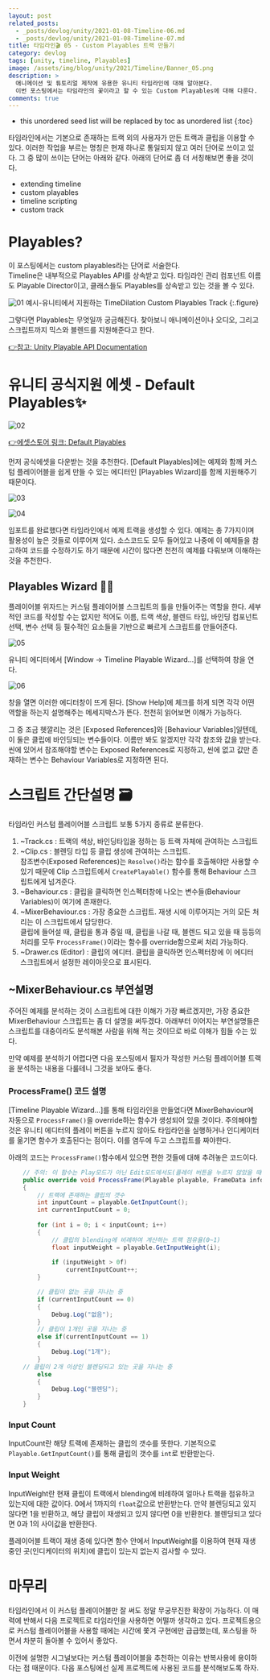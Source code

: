 ```yaml
---
layout: post
related_posts:
  - _posts/devlog/unity/2021-01-08-Timeline-06.md
  - _posts/devlog/unity/2021-01-08-Timeline-07.md
title: 타임라인🎬 05 - Custom Playables 트랙 만들기
category: devlog
tags: [unity, timeline, Playables]
image: /assets/img/blog/unity/2021/Timeline/Banner_05.png
description: >
  애니메이션 및 튜토리얼 제작에 유용한 유니티 타임라인에 대해 알아본다.  
  이번 포스팅에서는 타임라인의 꽃이라고 할 수 있는 Custom Playables에 대해 다룬다.
comments: true
---
```


* this unordered seed list will be replaced by toc as unordered list
{:toc}

타임라인에서는 기본으로 존재하는 트랙 외의 사용자가 만든 트랙과 클립을 이용할 수 있다. 이러한 작업을 부르는 명칭은 현재 하나로 통일되지 않고 여러 단어로 쓰이고 있다. 그 중 많이 쓰이는 단어는 아래와 같다. 아래의 단어로 좀 더 서칭해보면 좋을 것이다.

- extending timeline
- custom playables
- timeline scripting
- custom track

# Playables?

이 포스팅에서는 custom playables라는 단어로 서술한다.  
Timeline은 내부적으로 Playables API를 상속받고 있다. 타임라인 관리 컴포넌트 이름도 Playable Director이고, 클래스들도 Playables를 상속받고 있는 것을 볼 수 있다. 

![01](/assets/img/blog/unity/2021/Timeline/05_Playables/01.png)
예시-유니티에서 지원하는 TimeDilation Custom Playables Track
{:.figure}

그렇다면 Playables는 무엇일까 궁금해진다. 찾아보니 애니메이션이나 오디오, 그리고 스크립트까지 믹스와 블렌드를 지원해준다고 한다.

[👉참고: Unity Playable API Documentation](https://docs.unity3d.com/kr/530/Manual/Playables.html)

# 유니티 공식지원 에셋 - Default Playables✨

![02](/assets/img/blog/unity/2021/Timeline/05_Playables/02.png)

[👉에셋스토어 링크: Default Playables](https://assetstore.unity.com/packages/essentials/default-playables-95266)

 먼저 공식에셋을 다운받는 것을 추천한다. [Default Playables]에는 예제와 함께 커스텀 플레이어블을 쉽게 만들 수 있는 에디터인 [Playables Wizard]를 함께 지원해주기 때문이다.

![03](/assets/img/blog/unity/2021/Timeline/05_Playables/03.png)

![04](/assets/img/blog/unity/2021/Timeline/05_Playables/04.png)

임포트를 완료했다면 타임라인에서 예제 트랙을 생성할 수 있다. 예제는 총 7가지이며 활용성이 높은 것들로 이루어져 있다. 소스코드도 모두 들어있고 나중에 이 예제들을 참고하여 코드를 수정하기도 하기 때문에 시간이 많다면 천천히 예제를 다뤄보며 이해하는 것을 추천한다. 

## Playables Wizard 🧙‍♂️

플레이어블 위자드는 커스텀 플레이어블 스크립트의 틀을 만들어주는 역할을 한다. 세부적인 코드를 작성할 수는 없지만 적어도 이름, 트랙 색상, 블렌드 타입, 바인딩 컴포넌트 선택, 변수 선택 등 필수적인 요소들을 기반으로 빠르게 스크립트를 만들어준다.

![05](/assets/img/blog/unity/2021/Timeline/05_Playables/05.png)

유니티 에디터에서 [Window → Timeline Playable Wizard...]를 선택하여 창을 연다.

![06](/assets/img/blog/unity/2021/Timeline/05_Playables/06.png)

창을 열면 이러한 에디터창이 뜨게 된다. [Show Help]에 체크를 하게 되면 각각 어떤 역할을 하는지 설명해주는 메세지박스가 뜬다. 천천히 읽어보면 이해가 가능하다. 

그 중 조금 헷깔리는 것은 [Exposed References]와 [Behaviour Variables]일텐데, 이 둘은 클립에 바인딩되는 변수들이다. 이름만 봐도 알겠지만 각각 참조와 값을 받는다. 씬에 있어서 참조해야할 변수는 Exposed References로 지정하고, 씬에 없고 값만 존재하는 변수는 Behaviour Variables로 지정하면 된다.

# 스크립트 간단설명 🗃

타임라인 커스텀 플레이어블 스크립트 보통 5가지 종류로 분류한다.

1. ~Track.cs
: 트랙의 색상, 바인딩타입을 정하는 등 트랙 자체에 관여하는 스크립트
2. ~Clip.cs
: 블렌딩 타입 등 클립 생성에 관여하는 스크립트.  
참조변수(Exposed References)는 `Resolve()`라는 함수를 호출해야만 사용할 수 있기 때문에 Clip 스크립트에서 `CreatePlayable()` 함수를 통해 Behaviour 스크립트에게 넘겨준다.
3. ~Behaviour.cs
: 클립을 클릭하면 인스펙터창에 나오는 변수들(Behaviour Variables)이 여기에 존재한다. 
4. ~MixerBehaviour.cs
: 가장 중요한 스크립트. 재생 시에 이루어지는 거의 모든 처리는 이 스크립트에서 담당한다.  
클립에 들어설 때, 클립을 통과 중일 때, 클립을 나갈 때, 블렌드 되고 있을 때 등등의 처리를 모두 `ProcessFrame()`이라는 함수를 override함으로써 처리 가능하다.
5. ~Drawer.cs (Editor)
: 클립의 에디터. 클립을 클릭하면 인스펙터창에 이 에디터 스크립트에서 설정한 레이아웃으로 표시된다.

## ~MixerBehaviour.cs 부연설명

주어진 예제를 분석하는 것이 스크립트에 대한 이해가 가장 빠르겠지만, 가장 중요한 MixerBehaviour 스크립트는 좀 더 설명을 써두겠다. 아래부터 이어지는 부연설명들은 스크립트를 대충이라도 분석해본 사람을 위해 적는 것이므로 바로 이해가 힘들 수는 있다.

만약 예제를 분석하기 어렵다면 다음 포스팅에서 필자가 작성한 커스텀 플레이어블 트랙을 분석하는 내용을 다룰테니 그것을 보아도 좋다.

### ProcessFrame() 코드 설명

[Timeline Playable Wizard...]를 통해 타임라인을 만들었다면 MixerBehaviour에 자동으로 `ProcessFrame()`을 override하는 함수가 생성되어 있을 것이다. 주의해야할 것은 유니티 에디터의 플레이 버튼을 누르지 않아도 타임라인을 실행하거나 인디케이터를 옮기면 함수가 호출된다는 점이다. 이를 염두에 두고 스크립트를 짜야한다.

아래의 코드는 `ProcessFrame()`함수에서 있으면 편한 것들에 대해 추려놓은 코드이다.

```c#
	// 주의: 이 함수는 Play모드가 아닌 Edit모드에서도(플레이 버튼을 누르지 않았을 때도) 호출됨.
	public override void ProcessFrame(Playable playable, FrameData info, object playerData)
	{
		// 트랙에 존재하는 클립의 갯수
		int inputCount = playable.GetInputCount();
		int currentInputCount = 0;
		
		for (int i = 0; i < inputCount; i++)
		{
			// 클립의 blending에 비례하여 계산하는 트랙 점유율(0~1)
			float inputWeight = playable.GetInputWeight(i);
			
			if (inputWeight > 0f)
				currentInputCount++;
		}

        // 클립이 없는 곳을 지나는 중
        if (currentInputCount == 0)
        {
            Debug.Log("없음");
        }
        // 클립이 1개인 곳을 지나는 중
        else if(currentInputCount == 1)
        {
            Debug.Log("1개");
        }
	// 클립이 2개 이상인 블렌딩되고 있는 곳을 지나는 중
        else
        {
            Debug.Log("블렌딩");
        }
	}
```

### Input Count

InputCount란 해당 트랙에 존재하는 클립의 갯수를 뜻한다. 기본적으로 `Playable.GetInputCount()`를 통해 클립의 갯수를 `int`로 반환받는다.

### Input Weight

InputWeight란 현재 클립이 트랙에서 blending에 비례하여 얼마나 트랙을 점유하고 있는지에 대한 값이다. 0에서 1까지의 `float`값으로 반환받는다. 만약 블렌딩되고 있지 않다면 1을 반환하고, 해당 클립이 재생되고 있지 않다면 0을 반환한다. 블렌딩되고 있다면 0과 1의 사이값을 반환한다.

플레이어블 트랙이 재생 중에 있다면 함수 안에서 InputWeight를 이용하여 현재 재생중인 곳(인디케이터의 위치)에 클립이 있는지 없는지 검사할 수 있다.

# 마무리

타임라인에서 이 커스텀 플레이어블만 잘 써도 정말 무궁무진한 확장이 가능하다. 이 매력에 반해서 다음 프로젝트로 타임라인을 사용하면 어떨까 생각하고 있다. 프로젝트용으로 커스텀 플레이어블을 사용할 때에는 시간에 쫓겨 구현에만 급급했는데, 포스팅을 하면서 차분히 돌아볼 수 있어서 좋았다.

이전에 설명한 시그널보다는 커스텀 플레이어블을 추천하는 이유는 반복사용에 용이하다는 점 때문이다. 다음 포스팅에선 실제 프로젝트에 사용된 코드를 분석해보도록 하자.

